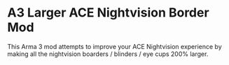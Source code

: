 # A3 Larger ACE Nightvision Border Mod
This Arma 3 mod attempts to improve your ACE Nightvision experience by making all the nightvision boarders / blinders / eye cups 200% larger.

